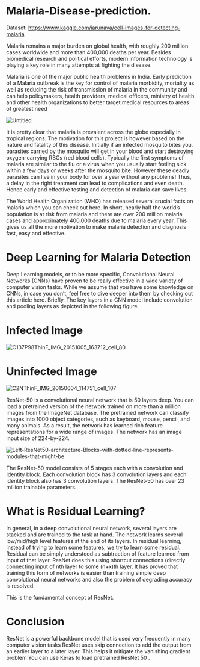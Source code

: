 # Malaria-Disease-prediction.
Dataset: https://www.kaggle.com/iarunava/cell-images-for-detecting-malaria

Malaria remains a major burden on global health, with roughly 200 million cases worldwide and more than 400,000 deaths per year. Besides biomedical research and political efforts, modern information technology is playing a key role in many attempts at fighting the disease. 

Malaria is one of the major public health problems in India. Early prediction of a Malaria outbreak is the key for control of malaria morbidity, mortality as well as reducing the risk of transmission of malaria in the community and can help policymakers, health providers, medical officers, ministry of health and other health organizations to better target medical resources to areas of greatest need


![Untitled](https://user-images.githubusercontent.com/38343027/95302560-bd14a080-089f-11eb-912e-79bb8659692a.jpg)


It is pretty clear that malaria is prevalent across the globe especially in tropical regions. The motivation for this project is however based on the nature and fatality of this disease. Initially if an infected mosquito bites you, parasites carried by the mosquito will get in your blood and start destroying oxygen-carrying RBCs (red blood cells). Typically the first symptoms of malaria are similar to the flu or a virus when you usually start feeling sick within a few days or weeks after the mosquito bite. However these deadly parasites can live in your body for over a year without any problems! Thus, a delay in the right treatment can lead to complications and even death. Hence early and effective testing and detection of malaria can save lives.


The World Health Organization (WHO) has released several crucial facts on malaria which you can check out here. In short, nearly half the world’s population is at risk from malaria and there are over 200 million malaria cases and approximately 400,000 deaths due to malaria every year. This gives us all the more motivation to make malaria detection and diagnosis fast, easy and effective.



# Deep Learning for Malaria Detection

Deep Learning models, or to be more specific, Convolutional Neural Networks (CNNs) have proven to be really effective in a wide variety of computer vision tasks. While we assume that you have some knowledge on CNNs, in case you don’t, feel free to dive deeper into them by checking out this article here. Briefly, The key layers in a CNN model include convolution and pooling layers as depicted in the following figure.

# Infected Image

![C137P98ThinF_IMG_20151005_163712_cell_80](https://user-images.githubusercontent.com/38343027/95303949-83dd3000-08a1-11eb-9b4d-773680646024.png)



# Uninfected Image

![C2NThinF_IMG_20150604_114751_cell_107](https://user-images.githubusercontent.com/38343027/95304089-b7b85580-08a1-11eb-9cb2-c70eca73c924.png)



ResNet-50 is a convolutional neural network that is 50 layers deep. You can load a pretrained version of the network trained on more than a million images from the ImageNet database. The pretrained network can classify images into 1000 object categories, such as keyboard, mouse, pencil, and many animals. As a result, the network has learned rich feature representations for a wide range of images. The network has an image input size of 224-by-224.

![Left-ResNet50-architecture-Blocks-with-dotted-line-represents-modules-that-might-be](https://user-images.githubusercontent.com/38343027/95303247-9a36bc00-08a0-11eb-83f8-f43fd9b7ad06.png)

The ResNet-50 model consists of 5 stages each with a convolution and Identity block. Each convolution block has 3 convolution layers and each identity block also has 3 convolution layers. The ResNet-50 has over 23 million trainable parameters.

# What is Residual Learning?

In general, in a deep convolutional neural network, several layers are stacked and are trained to the task at hand. The network learns several low/mid/high level features at the end of its layers. In residual learning, instead of trying to learn some features, we try to learn some residual. Residual can be simply understood as subtraction of feature learned from input of that layer. ResNet does this using shortcut connections (directly connecting input of nth layer to some (n+x)th layer. It has proved that training this form of networks is easier than training simple deep convolutional neural networks and also the problem of degrading accuracy is resolved.

This is the fundamental concept of ResNet.








# Conclusion

ResNet is a powerful backbone model that is used very frequently in many computer vision tasks
ResNet uses skip connection to add the output from an earlier layer to a later layer. This helps it mitigate the vanishing gradient problem
You can use Keras to load pretrained ResNet 50 .



